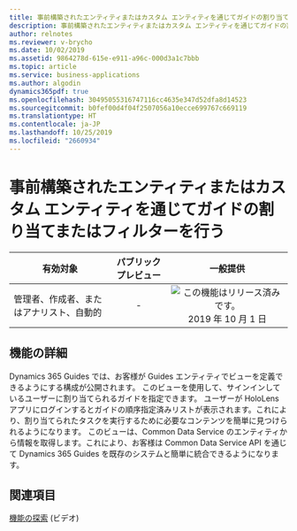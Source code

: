 ```yaml
---
title: 事前構築されたエンティティまたはカスタム エンティティを通じてガイドの割り当てまたはフィルターを行う
description: 事前構築されたエンティティまたはカスタム エンティティを通じてガイドの割り当てまたはフィルターを行う
author: relnotes
ms.reviewer: v-brycho
ms.date: 10/02/2019
ms.assetid: 9864278d-615e-e911-a96c-000d3a1c7bbb
ms.topic: article
ms.service: business-applications
ms.author: algodin
dynamics365pdf: true
ms.openlocfilehash: 30495055316747116cc4635e347d52dfa8d14523
ms.sourcegitcommit: b0fef00d4f04f2507056a10ecce699767c669119
ms.translationtype: HT
ms.contentlocale: ja-JP
ms.lasthandoff: 10/25/2019
ms.locfileid: "2660934"
---
```

# <a name="assign-or-filter-guides-through-prebuilt-or-custom-entities"></a>事前構築されたエンティティまたはカスタム エンティティを通じてガイドの割り当てまたはフィルターを行う


| 有効対象    |  パブリック プレビュー | 一般提供 | 
| ---------- | :----------: |:----------: |
|管理者、作成者、またはアナリスト、自動的|-| ![この機能はリリース済みです。](/dynamics365-release-plan/media/green-checkmark.png "この機能はリリース済みです。") 2019 年 10 月 1 日|






## <a name="feature-details"></a>機能の詳細
<!--feature detail start -->
Dynamics 365 Guides では、お客様が Guides エンティティでビューを定義できるようにする構成が公開されます。 このビューを使用して、サインインしているユーザーに割り当てられるガイドを指定できます。 ユーザーが HoloLens アプリにログインするとガイドの順序指定済みリストが表示されます。これにより、割り当てられたタスクを実行するために必要なコンテンツを簡単に見つけられるようになります。 このビューは、Common Data Service のエンティティから情報を取得します。これにより、お客様は Common Data Service API を通じて Dynamics 365 Guides を既存のシステムと簡単に統合できるようになります。
<!--feature detail end -->










## <a name="see-also"></a>関連項目
[機能の探索](https://aka.ms/ROGMRG19RW2ROV2) (ビデオ)
